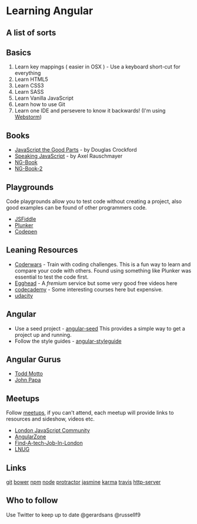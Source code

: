 # Learning Angular

## A list of sorts

## Basics

1. Learn key mappings ( easier in OSX ) - Use a keyboard short-cut for everything
1. Learn HTML5
1. Learn CSS3
1. Learn SASS
1. Learn Vanilla JavaScript
1. Learn how to use Git
1. Learn one IDE and persevere to know it backwards! (I'm using [Webstorm](https://www.jetbrains.com/webstorm/))


## Books
* [JavaScript the Good Parts](http://shop.oreilly.com/product/9780596517748.do) - by Douglas Crockford 
* [Speaking JavaScript](http://shop.oreilly.com/product/0636920029564.do) - by Axel Rauschmayer
* [NG-Book](https://www.ng-book.com)
* [NG-Book-2](https://www.ng-book.com/2/)
 
 
## Playgrounds
Code playgrounds allow you to test code without creating a project, also good examples can be found of other programmers code.
* [JSFiddle](https://jsfiddle.net)
* [Plunker](https://plnkr.co)
* [Codepen](http://codepen.io)


## Leaning Resources
* [Coderwars](https://www.codewars.com/) - Train with coding challenges. This is a fun way to learn and compare your code with others. Found using something like Plunker was essential to test the code first. 
* [Egghead](https://egghead.io) - A _fremium_ service but some very good free videos here
* [codecademy](https://www.codecademy.com/learn/all) - Some interesting courses here but expensive.
* [udacity](https://www.udacity.com)


## Angular
* Use a seed project - [angular-seed](https://github.com/angular/angular-seed) This provides a simple way to get a project up and running.
* Follow the style guides - [angular-styleguide](https://github.com/johnpapa/angular-styleguide)

## Angular Gurus
* [Todd Motto](https://toddmotto.com)
* [John Papa](https://johnpapa.net)



## Meetups
Follow [meetups](https://www.meetup.com), if you can't attend, each meetup will provide links to resources and sideshow, videos etc.

* [London JavaScript Community](https://www.meetup.com/London-JavaScript-Community/)
* [AngularZone](https://www.meetup.com/AngularZone/)
* [Find-A-tech-Job-In-London](https://www.meetup.com/Find-A-tech-Job-In-London/)
* [LNUG](https://www.meetup.com/london-nodejs/)


## Links
[git](http://git-scm.com/)
[bower](http://bower.io)
[npm](https://www.npmjs.org/)
[node](http://nodejs.org)
[protractor](https://github.com/angular/protractor)
[jasmine](http://jasmine.github.io)
[karma](http://karma-runner.github.io)
[travis](https://travis-ci.org/)
[http-server](https://github.com/nodeapps/http-server)


## Who to follow
Use Twitter to keep up to date
@gerardsans
@russellf9

